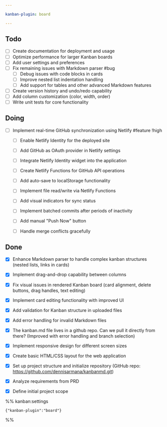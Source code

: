 ```yaml
---

kanban-plugin: board

---
```


## Todo

- [ ] Create documentation for deployment and usage
- [ ] Optimize performance for larger Kanban boards
- [ ] Add user settings and preferences
- [ ] Fix remaining issues with Markdown parser #bug
  - [ ] Debug issues with code blocks in cards
  - [ ] Improve nested list indentation handling
  - [ ] Add support for tables and other advanced Markdown features
- [ ] Create version history and undo/redo capability
- [ ] Add column customization (color, width, order)
- [ ] Write unit tests for core functionality

## Doing

- [ ] Implement real-time GitHub synchronization using Netlify #feature !high
  - [ ] Enable Netlify Identity for the deployed site
  - [ ] Add GitHub as OAuth provider in Netlify settings
  - [ ] Integrate Netlify Identity widget into the application
  - [ ] Create Netlify Functions for GitHub API operations
  - [ ] Add auto-save to localStorage functionality
  - [ ] Implement file read/write via Netlify Functions
  - [ ] Add visual indicators for sync status
  - [ ] Implement batched commits after periods of inactivity
  - [ ] Add manual "Push Now" button
  - [ ] Handle merge conflicts gracefully


## Done

- [x] Enhance Markdown parser to handle complex kanban structures (nested lists, links in cards)
- [x] Implement drag-and-drop capability between columns
- [x] Fix visual issues in rendered Kanban board (card alignment, delete buttons, drag handles, text editing)
- [x] Implement card editing functionality with improved UI
- [x] Add validation for Kanban structure in uploaded files
- [x] Add error handling for invalid Markdown files
- [x] The kanban.md file lives in a github repo. Can we pull it directly from there? (Improved with error handling and branch selection)
- [x] Implement responsive design for different screen sizes
- [x] Create basic HTML/CSS layout for the web application
- [x] Set up project structure and initialize repository (GitHub repo: https://github.com/dennisarmana/kanbanmd.git)
- [x] Analyze requirements from PRD
- [x] Define initial project scope




%% kanban:settings
```
{"kanban-plugin":"board"}
```
%%